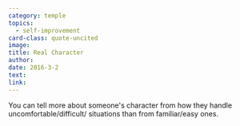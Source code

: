 ```yaml
---
category: temple
topics:
  - self-improvement
card-class: quote-uncited
image:
title: Real Character
author:
date: 2016-3-2
text:
link:
---
```

You can tell more about someone's character from how they handle uncomfortable/difficult/ situations than from familiar/easy ones.
